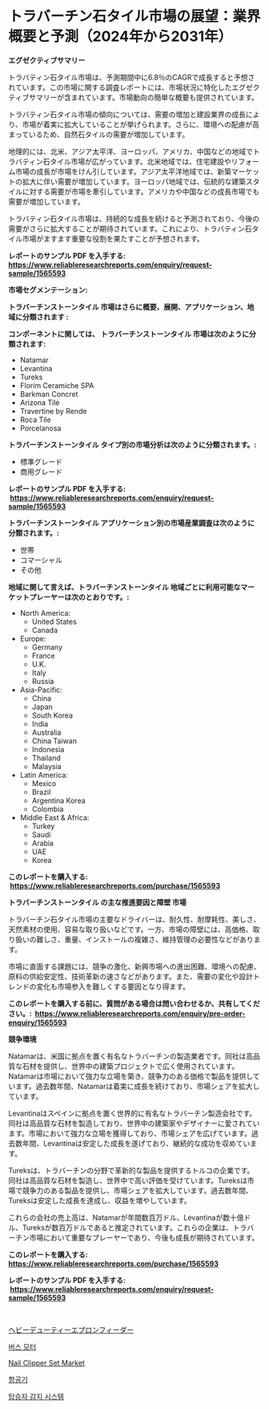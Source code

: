 <p><h1>トラバーチン石タイル市場の展望：業界概要と予測（2024年から2031年）</h1></p><p><strong>エグゼクティブサマリー</strong></p>
<p><p>トラバティン石タイル市場は、予測期間中に6.8％のCAGRで成長すると予想されています。この市場に関する調査レポートには、市場状況に特化したエグゼクティブサマリーが含まれています。市場動向の簡単な概要も提供されています。</p><p>トラバティン石タイル市場の傾向については、需要の増加と建設業界の成長により、市場が着実に拡大していることが挙げられます。さらに、環境への配慮が高まっているため、自然石タイルの需要が増加しています。</p><p>地理的には、北米、アジア太平洋、ヨーロッパ、アメリカ、中国などの地域でトラバティン石タイル市場が広がっています。北米地域では、住宅建設やリフォーム市場の成長が市場をけん引しています。アジア太平洋地域では、新築マーケットの拡大に伴い需要が増加しています。ヨーロッパ地域では、伝統的な建築スタイルに対する需要が市場を牽引しています。アメリカや中国などの成長市場でも需要が増加しています。</p><p>トラバティン石タイル市場は、持続的な成長を続けると予測されており、今後の需要がさらに拡大することが期待されています。これにより、トラバティン石タイル市場がますます重要な役割を果たすことが予想されます。</p></p>
<p><strong>レポートのサンプル PDF を入手する: <a href="https://www.reliableresearchreports.com/enquiry/request-sample/1565593">https://www.reliableresearchreports.com/enquiry/request-sample/1565593</a></strong></p>
<p><strong>市場セグメンテーション:</strong></p>
<p><strong> トラバーチンストーンタイル 市場はさらに概要、展開、アプリケーション、地域に分類されます :</strong></p>
<p><strong>コンポーネントに関しては、 トラバーチンストーンタイル 市場は次のように分類されます: &nbsp;</strong></p>
<p><ul><li>Natamar</li><li>Levantina</li><li>Tureks</li><li>Florim Ceramiche SPA</li><li>Barkman Concret</li><li>Arizona Tile</li><li>Travertine by Rende</li><li>Roca Tile</li><li>Porcelanosa</li></ul></p>
<p><strong> トラバーチンストーンタイル タイプ別の市場分析は次のように分類されます。:</strong></p>
<p><ul><li>標準グレード</li><li>商用グレード</li></ul></p>
<p><strong>レポートのサンプル PDF を入手する: &nbsp;<a href="https://www.reliableresearchreports.com/enquiry/request-sample/1565593">https://www.reliableresearchreports.com/enquiry/request-sample/1565593</a></strong></p>
<p><strong> トラバーチンストーンタイル アプリケーション別の市場産業調査は次のように分類されます。:</strong></p>
<p><ul><li>世帯</li><li>コマーシャル</li><li>その他</li></ul></p>
<p><strong>地域に関して言えば、トラバーチンストーンタイル 地域ごとに利用可能なマーケットプレーヤーは次のとおりです。:</strong></p>
<p><ul>
    <li>
        North America:
        <ul>
            <li>United States</li>
            <li>Canada</li>
        </ul>
    </li>
    <li>
        Europe:
        <ul>
            <li>Germany</li>
            <li>France</li>
            <li>U.K.</li>
            <li>Italy</li>
            <li>Russia</li>
        </ul>
    </li>
    <li>
        Asia-Pacific:
        <ul>
            <li>China</li>
            <li>Japan</li>
            <li>South Korea</li>
            <li>India</li>
            <li>Australia</li>
            <li>China Taiwan</li>
            <li>Indonesia</li>
            <li>Thailand</li>
            <li>Malaysia</li>
        </ul>
    </li>
    <li>
        Latin America:
        <ul>
            <li>Mexico</li>
            <li>Brazil</li>
            <li>Argentina Korea</li>
            <li>Colombia</li>
        </ul>
    </li>
    <li>
        Middle East & Africa:
        <ul>
            <li>Turkey</li>
            <li>Saudi</li>
            <li>Arabia</li>
            <li>UAE</li>
            <li>Korea</li>
        </ul>
    </li>
    </ul></p>
<p><strong>このレポートを購入する: &nbsp;<a href="https://www.reliableresearchreports.com/purchase/1565593">https://www.reliableresearchreports.com/purchase/1565593</a></strong></p>
<p><strong>トラバーチンストーンタイル の主な推進要因と障壁 市場</strong></p>
<p><p>トラバーチン石タイル市場の主要なドライバーは、耐久性、耐摩耗性、美しさ、天然素材の使用、容易な取り扱いなどです。一方、市場の障壁には、高価格、取り扱いの難しさ、重量、インストールの複雑さ、維持管理の必要性などがあります。</p><p>市場に直面する課題には、競争の激化、新興市場への進出困難、環境への配慮、原料の供給安定性、技術革新の速さなどがあります。また、需要の変化や設計トレンドの変化も市場参入を難しくする要因となり得ます。</p></p>
<p><strong>このレポートを購入する前に、質問がある場合は問い合わせるか、共有してください。:&nbsp; <a href="https://www.reliableresearchreports.com/enquiry/pre-order-enquiry/1565593">https://www.reliableresearchreports.com/enquiry/pre-order-enquiry/1565593</a></strong></p>
<p><strong>競争環境</strong></p>
<p><p>Natamarは、米国に拠点を置く有名なトラバーチンの製造業者です。同社は高品質な石材を提供し、世界中の建築プロジェクトで広く使用されています。Natamarは市場において強力な立場を築き、競争力のある価格で製品を提供しています。過去数年間、Natamarは着実に成長を続けており、市場シェアを拡大しています。</p><p>Levantinaはスペインに拠点を置く世界的に有名なトラバーチン製造会社です。同社は高品質な石材を製造しており、世界中の建築家やデザイナーに愛されています。市場において強力な立場を獲得しており、市場シェアを広げています。過去数年間、Levantinaは安定した成長を遂げており、継続的な成功を収めています。</p><p>Tureksは、トラバーチンの分野で革新的な製品を提供するトルコの企業です。同社は高品質な石材を製造し、世界中で高い評価を受けています。Tureksは市場で競争力のある製品を提供し、市場シェアを拡大しています。過去数年間、Tureksは安定した成長を達成し、収益を増やしています。</p><p>これらの会社の売上高は、Natamarが年間数百万ドル、Levantinaが数十億ドル、Tureksが数百万ドルであると推定されています。これらの企業は、トラバーチン市場において重要なプレーヤーであり、今後も成長が期待されています。</p></p>
<p><strong>このレポートを購入する: &nbsp; <a href="https://www.reliableresearchreports.com/purchase/1565593">https://www.reliableresearchreports.com/purchase/1565593</a></strong></p>
<p><strong>レポートのサンプル PDF を入手する: &nbsp;<a href="https://www.reliableresearchreports.com/enquiry/request-sample/1565593">https://www.reliableresearchreports.com/enquiry/request-sample/1565593</a></strong><strong></strong></p>
<p>&nbsp;</p>
<p><p><a href="https://github.com/AriMuller2009/Market-Research-Report-List-1/blob/main/18387725494.md">ヘビーデューティーエプロンフィーダー</a></p><p><a href="https://medium.com/@lowellleke20231/%EB%B2%84%EC%8A%A4-%EB%AA%A8%ED%84%B0-%EC%8B%9C%EC%9E%A5-%EA%B2%BD%EC%9F%81-%EB%B6%84%EC%84%9D-%EC%8B%9C%EC%9E%A5-%EB%8F%99%ED%96%A5-%EB%B0%8F-2031%EB%85%84%EA%B9%8C%EC%A7%80-%EC%98%88%EC%B8%A1-451964b6493b">버스 모터</a></p><p><a href="https://github.com/Airanohannonzb68e5pb53oc1/Market-Research-Report-List-1/blob/main/nail-clipper-set-market.md">Nail Clipper Set Market</a></p><p><a href="https://medium.com/@costelcaramitru2022/%EB%B9%84%ED%96%89%EA%B8%B0-%EC%8B%9C%EC%9E%A5-%EB%B3%B4%EA%B3%A0%EC%84%9C%EB%8A%94-%EC%9D%B4-%EC%8B%9C%EC%9E%A5%EC%9D%98-%EC%B5%9C%EC%8B%A0-%ED%8A%B8%EB%A0%8C%EB%93%9C%EC%99%80-%EC%84%B1%EC%9E%A5-%EA%B8%B0%ED%9A%8C%EB%A5%BC-%EB%B0%9D%ED%98%80%EC%A4%8D%EB%8B%88%EB%8B%A4-8a37bf5d3220">항공기</a></p><p><a href="https://github.com/TimmyMann6767/Market-Research-Report-List-1/blob/main/33780605125.md">탑승자 감지 시스템</a></p></p>